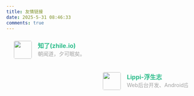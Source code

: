 ```yaml
---
title: 友情链接
date: 2025-5-31 08:46:33
comments: true
---
```


<div class="post-body">
   <div id="links">
      <style>
         .links-content{
         margin-top:1rem;
         }
         .link-navigation::after {
         content: " ";
         display: block;
         clear: both;
         }
         .card {
         width: 45%;
         font-size: 1rem;
         padding: 10px 20px;
         border-radius: 4px;
         transition-duration: 0.15s;
         margin-bottom: 1rem;
         display:flex;
         }
         .card:nth-child(odd) {
         float: left;
         }
         .card:nth-child(even) {
         float: right;
         }
         .card:hover {
		 background-color:#D4D4D4;
         transform: scale(1.1);
         box-shadow: 0 2px 6px 0 rgba(0, 0, 0, 0.12), 0 0 6px 0 rgba(0, 0, 0, 0.04);
         }
         .card a {
         border:none;
         }
         .card .ava {
         width: 3rem!important;
         height: 3rem!important;
         margin:0!important;
         margin-right: 1em!important;
         border-radius:4px;
         }
         .card .card-header {
         font-style: italic;
         overflow: hidden;
         width: 100%;
         }
         .card .card-header a {
         font-style: normal;
         color: #2bbc8a;
         font-weight: bold;
         text-decoration: none;
         }
         .card .card-header a:hover {
         color: #d480aa;
         text-decoration: none;
         }
         .card .card-header .info {
         font-style:normal;
         color:#a3a3a3;
         font-size:14px;
         min-width: 0;
         overflow: hidden;
         white-space: nowrap;
         }
      </style>
      <div class="links-content">
         <div class="link-navigation">
            <div class="card">
               <img class="ava" src="/uploads/favicon-96x96.png" />
               <div class="card-header">
                  <div>
                     <a href="https://zhile.io/">知了(zhile.io)</a>
                  </div>
                  <div class="info">朝闻道，夕可眠矣。</div>
               </div>
            </div>
            <div class="card">
               <img class="ava" src="https://avatars.githubusercontent.com/u/5326814?s=48&v=4" />
               <div class="card-header">
                  <div>
                     <a href="https://ezlippi.github.io/">Lippi-浮生志</a>
                  </div>
                  <div class="info">Web后台开发、Android应用开发爱好者</div>
               </div>
            </div>
         </div>
      </div>
   </div>
</div>